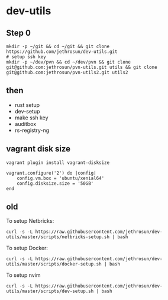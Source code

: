 # dev-utils


## Step 0
```
mkdir -p ~/git && cd ~/git && git clone https://github.com/jethrosun/dev-utils.git
# setup ssh key
mkdir -p ~/dev/pvn && cd ~/dev/pvn && git clone git@github.com:jethrosun/pvn-utils.git utils && git clone git@github.com:jethrosun/pvn-utils2.git utils2
```

## then

+ rust setup
+ dev-setup
+ make ssh key
+ auditbox
+ rs-registry-ng


## vagrant disk size
```
vagrant plugin install vagrant-disksize
```

```
vagrant.configure('2') do |config|
    config.vm.box = 'ubuntu/xenial64'
    config.disksize.size = '50GB'
end
```

## old
To setup Netbricks:
```
curl -s -L https://raw.githubusercontent.com/jethrosun/dev-utils/master/scripts/netbricks-setup.sh | bash
```

To setup Docker:
```
curl -s -L https://raw.githubusercontent.com/jethrosun/dev-utils/master/scripts/docker-setup.sh | bash
```

To setup nvim
```
curl -s -L https://raw.githubusercontent.com/jethrosun/dev-utils/master/scripts/dev-setup.sh | bash
```
